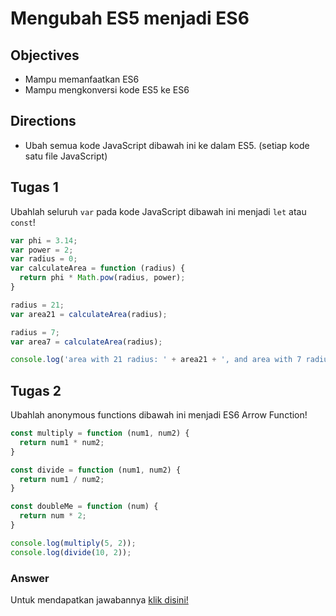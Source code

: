 # Mengubah ES5 menjadi ES6

## Objectives
- Mampu memanfaatkan ES6
- Mampu mengkonversi kode ES5 ke ES6

## Directions
- Ubah semua kode JavaScript dibawah ini ke dalam ES5. (setiap kode satu file JavaScript)


## Tugas 1
Ubahlah seluruh `var` pada kode JavaScript dibawah ini menjadi `let` atau `const`!

```javascript
var phi = 3.14;
var power = 2;
var radius = 0;
var calculateArea = function (radius) {
  return phi * Math.pow(radius, power);
}

radius = 21;
var area21 = calculateArea(radius);

radius = 7;
var area7 = calculateArea(radius);

console.log('area with 21 radius: ' + area21 + ', and area with 7 radius: ' + area7);
```

## Tugas 2
Ubahlah anonymous functions dibawah ini menjadi ES6 Arrow Function!

```javascript
const multiply = function (num1, num2) {
  return num1 * num2;
}

const divide = function (num1, num2) {
  return num1 / num2;
}

const doubleMe = function (num) {
  return num * 2;
}

console.log(multiply(5, 2));
console.log(divide(10, 2));
```

### Answer
Untuk mendapatkan jawabannya [klik disini!](answer.js)
